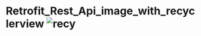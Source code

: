 # Retrofit_Rest_Api_image_with_recyclerview ![recy](https://github.com/MDSalmanChohan/Retrofit_Rest_Api_image_with_recyclerview/assets/1082739055/592b42cc0-051f-5448b-a2f8-1736669bfa4fa1)
